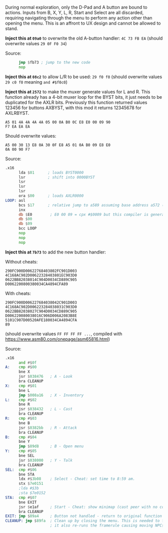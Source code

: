 During normal exploration, only the D-Pad and A button are bound to actions. 
Inputs from B, X, Y, L, R, Start and Select are all discarded, requiring navigating through the menu to 
perform any action other than opening the menu. This is an affront to UX design and cannot be allowed to stand.

**Inject this at `09a0`** to overwrite the old A-button handler: `4C 73 FB EA` (should overwrite values `29 0F F0 34`)

Source:
```asm
      jmp $fb73 ; jump to the new code
      nop
```

**Inject this at `08c2`** to allow L/R to be used: `29 f0 f0` (should overwrite values `29 c0 f0` meaning `and #$f0c0`)

**Inject this at `2572`** to make the muxer generate values for L and R. 
This function already has a 4-bit muxer loop for the BYST bits, it just needs to be duplicated for the AXLR bits. 
Previously this function returned values 123456 for buttons AXBYST, with this mod it returns 12345678 for AXLRBYST.
```
A5 01 4A 4A 4A 4A 05 00 0A B0 0C E8 E0 00 09 90
F7 EA EA EA
```
Should overwrite values:
```
A5 00 30 13 E8 0A 30 0F E8 A5 01 0A B0 09 E8 E0
0A 00 90 F7
```
Source:
```asm
.x16
      lda $01      ; loads BYST0000
      lsr          ; shift into 0000BYST
      lsr
      lsr
      lsr
      ora $00      ; loads AXLR0000
LOOP: asl
      bcs $17      ; relative jump to a589 assuming base address a572 (where the script starts)
      inx
      db $E0        ; E0 00 09 = cpx #$0009 but this compiler is generating the 8-bit version for some reason 
      db $00 
      db $09
      bcc LOOP
      nop
      nop
      nop
```



**Inject this at `7b73`** to add the new button handler:

Without cheats:
```
290FC900D00622768403802FC901D003
4C168AC902D00622328403801EC903D0
0622BB82038014C904D0034CD889C905
D0062200800380034CA4894CFA89
```

With cheats:
```
290FC900D006227684038042C901D003
4C168AC902D006223284038031C903D0
0622BB82038027C904D0034CD889C905
D006220080038016C906D006A2083B8E
5101C907D00520AFE180034CA4894CFA
89
```
(should overwrite values `FF FF FF FF ...`, compiled with https://www.asm80.com/onepage/asm65816.html)


Source:
```asm
.x16
      and #$0f
A:    cmp #$00
      bne X
      jsr $038476   ; A - Look
      bra CLEANUP
X:    cmp #$01
      bne L
      jmp $008a16   ; X - Inventory
L:    cmp #$02
      bne R
      jsr $038432   ; L - Cast
      bra CLEANUP
R:    cmp #$03
      bne B
      jsr $0382bb   ; R - Attack
      bra CLEANUP
B:    cmp #$04
      bne Y
      jmp $89d8     ; B - Open menu
Y:    cmp #$05
      bne SEL
      jsr $038000   ; Y - Talk
      bra CLEANUP
SEL:  cmp #$06
      bne STA
      ldx #$3b08    ; Select - Cheat: set time to 8:59 am.
      stx $7e0151
      ;lda #$3b
      ;sta $7e0152
STA:  cmp #$07
      bne EXIT
      jsr $e1af     ; Start - Cheat: show minimap (cast peer with no cost)
      bra CLEANUP
EXIT: jmp $89a4     ; Button not handled - return to original function
CLEANUP: jmp $89fa  ; Clean up by closing the menu. This is needed to fix state after Look,Talk,etc. however
                    ; it also re-runs the framerule causing moving NPCs to teleport one step ahead. 

```

